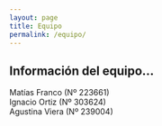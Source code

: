 ```yaml
---
layout: page
title: Equipo
permalink: /equipo/
---
```


## Información del equipo...

Matías Franco (Nº 223661)  
Ignacio Ortiz (Nº 303624)  
Agustina Viera (Nº 239004)  
